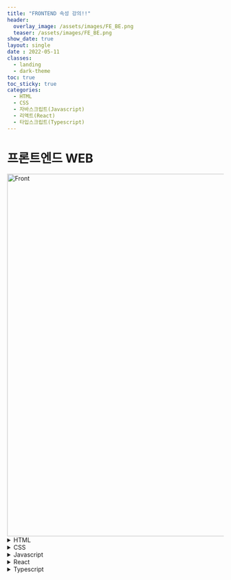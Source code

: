 ```yaml
---
title: "FRONTEND 속성 강의!!"
header:
  overlay_image: /assets/images/FE_BE.png
  teaser: /assets/images/FE_BE.png
show_date: true
layout: single
date : 2022-05-11
classes:
  - landing
  - dark-theme
toc: true
toc_sticky: true
categories:
  - HTML
  - CSS
  - 자바스크립트(Javascript)
  - 리액트(React) 
  - 타입스크립트(Typescript)
---  
```


# 프론트엔드 WEB
<img width="844" alt="Front" src="https://user-images.githubusercontent.com/79856225/167889526-c68c76ae-41a9-4ae1-92be-fdc156d778bb.png">


<details>
<summary> HTML </summary>
<div markdown="1">   

<details>
<summary>  </summary>
<div markdown="1">   

</div>
</details>



</div>
</details>

<details>
<summary> CSS </summary>
<div markdown="1">   

</div>
</details>

<details>
<summary> Javascript </summary>
<div markdown="1">   

</div>
</details>

<details>
<summary> React </summary>
<div markdown="1">   

<details>
<summary> OT-리액트 </summary>
<div markdown="1">  

### React  
모바일 App처럼 새로고침없이 스무스하게 웹앱을 만들어줌 대표적으로 instagram

- 장점:  
    - 앱처럼 만들었기 때문에 모바일앱으로 발행이 쉬움
    - 앱처럼 뛰어난 UX
    - 일반적인 웹사이트보다 비즈니스적 강점을 가지고 있다.
- 단점:
    - 문법이 조금 어렵다

### 선수지식  
- Javascript 
- html
- css
</div>
</details>

<details>
<summary> 1강 설치 및 셋팅 </summary>
<div markdown="1">   

1. Node.js를 설치(Mac)
```shell
/usr/bin/ruby -e "$(curl -fsSL https://raw.githubusercontent.com/Homebrew/install/master/install)"
```

```shell
brew update
brew install node
node -v 
npm -v
brew install yarn --ignore-dependencies
yarn -v
```

2. 폴더 생성 후 필요한 파일들을 전부 설치해주는 npx 명령어 사용 -> node js를 설치하면 사용가능핟. 
```shell
npx create-react-app "Project_name"
```
3. 만들어 놓은 프로젝트로 이동 후 미리보기 띄우기 
(크롬 설치 필수)
```shell
npm start 
```
4. 추가 폴더 정보
- node_modules :라이브러리 저장소
- public : static 파일들 보관함
- src : 소스코드 보관함 (실질적으로 여기파일들로 코딩함)
- package.json : 설치한 라이브러리 목록

</div>
</details>


<details>
<summary>2강 JSX 사용법  </summary>
<div markdown="1">   

리액트에서는 HTML 대신에 JSX를 사용하여야 한다.

1. 블로그 navbar만들기
```javascript
import logo from './logo.svg';
import './App.css';

function App() {
  return (
    <div className="App">
      
    </div>
  );
}
export default App;

```
### App.css파일에서 아래코드를 삽입

```javascript
body {
  font-family: 
  'nanumsquare';
}

.black-nav{
  background: black;
  width: 100%;
  display: flex;
  color: white;
  padding: 20px;
  font-weight: 600;
  font-size: 20px;
}
```

2. 데이터 바운딩 

서버에서 받은 데이터 -> 자바스크립트 -> HTML로 바꾸는 데이터 바운딩을 
리액트에서는 쉽게 할 수 있다

### 바꾸고자 하는 곳에 
```javascript
{ "변수명,함수 등" }
```
### 이미지 넣는법
```javascript
//원하는 이미지를 import 
import logo from './logo.svg';

<img src={ logo } />
// import한 이미지를 {}안에 삽입
```

3. JSX에서 style 속성 삽입

style속성은 {} 안에 오브젝트 형식으로 넣어줘야 함

```javascript
<div style={{color : 'blue', fontSize : '30px'}} > </div>
```

</div>
</details>

<details>
<summary> 3강 변수를 담는 새로운 방법 state </summary>
<div markdown="1">   

1. 글 목록만들기

### App.js파일에 코드 추가 삽입

```javascript
<div className = "list">
        <h3>{ hello }</h3>
        <p>5월 11일 발행</p>
        <hr/>
      </div>
```

### App.css파일에 코드 추가 사입

```javascript
.list{
  margin-top: 30px;
  text-align: left;
  padding-left: 20px;
  padding-right: 20px;
}
```

## 변수를 저장할 수 있는 또 하나의 방법 state

### App.js파일에 제일 상단에 import 코드 추가삽입

```javascript
import React, { useState } from 'react';
// useState 내장함수 사용
```

### useState를 사용하여 변수저장

```javascript
let [글제목, 글제목변경] = useState('Hello React');
// 위 함수를 실행하면 2개의 원소를 가진 리스트를 반환 Return [a,b] 
// a = 'Hello React'가 저장
// b =  Hello React state를 정정해주는 함수
// 여러개의 데이터를 리스트타입으로 전달도 가능하다
```    

### State를 쓰는 이유 ?
- 웹을 app처럼 동작하게 하기 위해서
- state는 변경되면 HTML이 자동으로 렌더링이 된다.
- 일반변수는 새로고침이 되어야 렌더링이 된다.
- 바뀌지않는 부분은 변수 수시로 바뀌는 부분은 state를 사용한다.

**새로고침없이 스무스하게 재렌더링이 되려면 state를 사용해야한다**


<details>
<summary> App.js </summary>
<div markdown="1">   

```javascript
import React, { useState } from 'react';
import logo from './logo.svg';
import poketmon from './test.jpg';
import './App.css';

function App() {
  let [글제목, 글제목변경] = useState(['새로고침 없이','스무스하게 렌더링하려면', 'state 사용하자' ]);

  return (
    <div className="App">
      <div className ='black-nav'>
        <div style={{color : 'blue', fontSize : '30px'}} >Test Blog</div>
      </div>
      <img src={ poketmon } />
      <div className = "list">
        <h3>{ 글제목[0] }</h3>
        <p>5월 11일 발행</p>
        <hr/>
      </div>

      <div className = "list">
        <h3>{ 글제목[1] }</h3>
        <p>5월 12일 발행</p>
        <hr/>
      </div>

      <div className = "list">
        <h3>{ 글제목[2] }</h3>
        <p>5월 13일 발행</p>
        <hr/>
      </div>     
    </div>
  );
}
export default App;
```

</div>
</details>

</div>
</details>


<details>
<summary>4강 리액트 버튼 핸들러 장착 </summary>
<div markdown="1">   

### WARING 메시지가 보기싫다면  App.js파일 가장 윗 부분에 다음 주석 삽입

```javascript
/* eslint-disable */
```    

1. 좋아요 버튼 만들기

```javascript
<span>🥰</span> 0
//span 태그를 클릭했을 시 카운터를 증가시켜야 함
```    
### onClick을 이용
```javascript
<span onClick = { 함수() }>🥰</span> 0
// 함수를 정의해야 함
<span onClick = { ()=>{} }>🥰</span> 0
// 함수를 정의하기 싫을 때
``` 

### Click할 때마다 카운터를 증가
state를 이용하여 카운터를 증가  
state변경함수 사용

```javascript
let [카운트, 카운트변경] = useState(0);
<span onClick = { ()=>{카운트변경(카운트+1)} }>🥰</span> {카운트}
// state를 변경하려면 state변경 함수를 이용한다!
```    

<details>
<summary> App.js </summary>
<div markdown="1">   

```javascript
/* eslint-disable */
import React, { useState } from 'react';
import logo from './logo.svg';
import poketmon from './test.jpg';
import './App.css';

function App() {
  let [글제목, 글제목변경] = useState(['새로고침 없이','스무스하게 렌더링하려면', 'state 사용하자' ]);
  let [카운트, 카운트변경] = useState(0);
  return (
    <div className="App">
      <div className ='black-nav'>
        <div style={{color : 'blue', fontSize : '30px'}} >Test Blog</div>
      </div>
      <img src={ poketmon } />
      <div className = "list">
        <h3>{ 글제목[0] } <span onClick = { ()=>{카운트변경(카운트+1)} }>🥰</span> {카운트}</h3>
        <p>5월 11일 발행</p>
        <hr/>
      </div>

      <div className = "list">
        <h3>{ 글제목[1] }</h3>
        <p>5월 12일 발행</p>
        <hr/>
      </div>

      <div className = "list">
        <h3>{ 글제목[2] }</h3>
        <p>5월 13일 발행</p>
        <hr/>
      </div>   
    </div>
  );
}

export default App;

```

</div>
</details> <!-- App.js -->

</div>
</details>  <!-- 4강 -->


<details>
<summary> 5강 원하는대로 State를 변경 </summary>
<div markdown="1">   

1. 버튼을 클릭해서 제목을 변경하는 법


### 함수정의
```javascript
function 제목변경(){
  var newArr = [...글제목]; //deep copy
  newArr[0]= "변경해버리기"
  글제목변경(newArr)
  //직접수정이 아니라 딥카피를 이용하여 변경하면 손쉽게 변경이 가능하다. (call by reference)

  // 하드코딩 방법 - > 글제목변경(글제목 ['State를 변경해서 ','글 제목을 ', '변경해보자'] )
  // 사용시 초기 설정값 포멧을 그대로 넣어주는게 뽀인트입니당
}
// onClick 함수에 넣을 함수정의
``` 
### App.js파일 수정
```javascript
<button onClick={ 제목변경 }> 눌러주세용 </button>
//함수에 이름을 넣을때는 소괄호를 빼고 넣어줘야 함!!
```    

### 순서
1. state 카피본 생성 (깊은복사)
2. 수정사항을 카피본에 저장
3. 변경함수에 카피본 넣기

<details>
<summary> App.js</summary>
<div markdown="1">   

```javascript
/* eslint-disable */
import React, { useState } from 'react';
import logo from './logo.svg';
import poketmon from './test.jpg';
import './App.css';

function App() {
  let [글제목, 글제목변경] = useState(['새로고침 없이','스무스하게 렌더링하려면', 'state 사용하자' ]);
  let [카운트, 카운트변경] = useState(0);

  function 제목변경(){
    var newArr = [...글제목]; //deep copy
    newArr[0]= "변경해버리기"
    글제목변경(newArr)
  }
  
  
  return (
    <div className="App">
      <div className ='black-nav'>
        <div style={{color : 'blue', fontSize : '30px'}} >Test Blog</div>
      </div>
      <img src={ poketmon } />
      <div className = "list">
      <button onClick={ 제목변경 }> 눌러주세용 </button>
        <h3>{ 글제목[0] } <span onClick = { ()=>{카운트변경(카운트+1)} }>🥰</span> {카운트}</h3>
        <p>5월 11일 발행</p>
        <hr/>
      </div>

      <div className = "list">
        <h3>{ 글제목[1] }</h3>
        <p>5월 12일 발행</p>
        <hr/>
      </div>

      <div className = "list">
        <h3>{ 글제목[2] }</h3>
        <p>5월 13일 발행</p>
        <hr/>
      </div> 
    </div>
  );
}
export default App;
```
</div>
</details>

</div>
</details>  <!-- 5강 -->


<details>
<summary> 6강 Componet를 이용하여 UI만들기 </summary>
<div markdown="1"> 



</div>
</details> <!-- 6강 -->




</div>
</details>  <!-- 리액트 정리 -->


<details>
<summary> Typescript </summary>
<div markdown="1">   

</div>
</details>



<!-- <details>
<summary>  </summary>
<div markdown="1">   

</div>
</details> -->